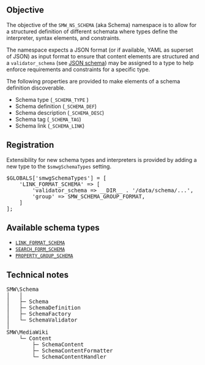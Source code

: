 ## Objective

The objective of the `SMW_NS_SCHEMA` (aka Schema) namespace is to allow for a structured definition of different schemata where types define the interpreter, syntax elements, and constraints.

The namespace expects a JSON format (or if available, YAML as superset of JSON) as input format to ensure that content elements are structured and a `validator_schema` (see [JSON schema][json:schema]) may be assigned to a type to help enforce requirements and constraints for a specific type.

The following properties are provided to make elements of a schema definition discoverable.

* Schema type (`_SCHEMA_TYPE` )
* Schema definition (`_SCHEMA_DEF`)
* Schema description (`_SCHEMA_DESC`)
* Schema tag (`_SCHEMA_TAG`)
* Schema link (`_SCHEMA_LINK`)

## Registration

Extensibility for new schema types and interpreters is provided by adding a new type to the `$smwgSchemaTypes` setting.

<pre>
$GLOBALS['smwgSchemaTypes'] = [
	'LINK_FORMAT_SCHEMA' => [
		'validator_schema => __DIR__ . '/data/schema/...',
		'group' => SMW_SCHEMA_GROUP_FORMAT,
	]
];
</pre>

## Available schema types

- [`LINK_FORMAT_SCHEMA`](https://github.com/SemanticMediaWiki/SemanticMediaWiki/blob/master/src/Schema/docs/link.format.md)
- [`SEARCH_FORM_SCHEMA`](https://github.com/SemanticMediaWiki/SemanticMediaWiki/blob/master/src/Schema/docs/search.form.md)
- [`PROPERTY_GROUP_SCHEMA`](https://github.com/SemanticMediaWiki/SemanticMediaWiki/blob/master/src/Schema/docs/property.group.md)

[json:schema]: http://json-schema.org/

## Technical notes

<pre>
SMW\Schema
│	│
│	├─ Schema
│	├─ SchemaDefinition
│	├─ SchemaFactory
│	└─ SchemaValidator
│
SMW\MediaWiki
	└─ Content
		├─ SchemaContent
		├─ SchemaContentFormatter
		└─ SchemaContentHandler
</pre>
